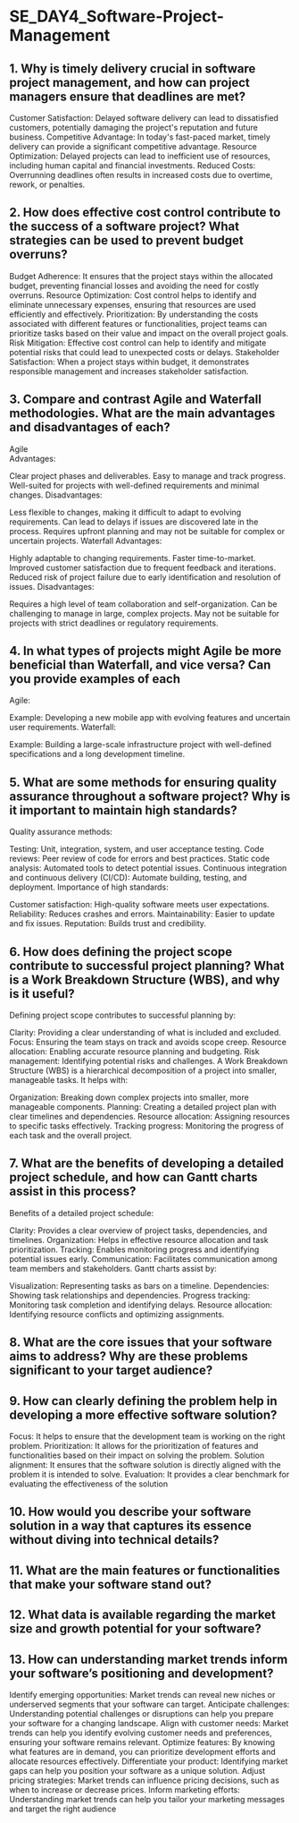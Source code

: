 # SE_DAY4_Software-Project-Management
## 1. Why is timely delivery crucial in software project management, and how can project managers ensure that deadlines are met?
Customer Satisfaction: Delayed software delivery can lead to dissatisfied customers, potentially damaging the project's reputation and future business.
Competitive Advantage: In today's fast-paced market, timely delivery can provide a significant competitive advantage.
Resource Optimization: Delayed projects can lead to inefficient use of resources, including human capital and financial investments.
Reduced Costs: Overrunning deadlines often results in increased costs due to overtime, rework, or penalties.

## 2. How does effective cost control contribute to the success of a software project? What strategies can be used to prevent budget overruns?
Budget Adherence: It ensures that the project stays within the allocated budget, preventing financial losses and avoiding the need for costly overruns.
Resource Optimization: Cost control helps to identify and eliminate unnecessary expenses, ensuring that resources are used efficiently and effectively.
Prioritization: By understanding the costs associated with different features or functionalities, project teams can prioritize tasks based on their value and impact on the overall project goals.
Risk Mitigation: Effective cost control can help to identify and mitigate potential risks that could lead to unexpected costs or delays.
Stakeholder Satisfaction: When a project stays within budget, it demonstrates responsible management and increases stakeholder satisfaction.

## 3. Compare and contrast Agile and Waterfall methodologies. What are the main advantages and disadvantages of each?
Agile  
Advantages:

Clear project phases and deliverables.
Easy to manage and track progress.
Well-suited for projects with well-defined requirements and minimal changes.
Disadvantages:

Less flexible to changes, making it difficult to adapt to evolving requirements.
Can lead to delays if issues are discovered late in the process.
Requires upfront planning and may not be suitable for complex or uncertain projects.
Waterfall
Advantages:

Highly adaptable to changing requirements.
Faster time-to-market.
Improved customer satisfaction due to frequent feedback and iterations.
Reduced risk of project failure due to early identification and resolution of issues.
Disadvantages:

Requires a high level of team collaboration and self-organization.
Can be challenging to manage in large, complex projects.
May not be suitable for projects with strict deadlines or regulatory requirements.
## 4. In what types of projects might Agile be more beneficial than Waterfall, and vice versa? Can you provide examples of each
Agile:

Example: Developing a new mobile app with evolving features and uncertain user requirements.
Waterfall:

Example: Building a large-scale infrastructure project with well-defined specifications and a long development timeline.

## 5. What are some methods for ensuring quality assurance throughout a software project? Why is it important to maintain high standards?
Quality assurance methods:

Testing: Unit, integration, system, and user acceptance testing.
Code reviews: Peer review of code for errors and best practices.
Static code analysis: Automated tools to detect potential issues.
Continuous integration and continuous delivery (CI/CD): Automate building, testing, and deployment.
Importance of high standards:

Customer satisfaction: High-quality software meets user expectations.
Reliability: Reduces crashes and errors.
Maintainability: Easier to update and fix issues.
Reputation: Builds trust and credibility.


## 6. How does defining the project scope contribute to successful project planning? What is a Work Breakdown Structure (WBS), and why is it useful?
Defining project scope contributes to successful planning by:

Clarity: Providing a clear understanding of what is included and excluded.
Focus: Ensuring the team stays on track and avoids scope creep.
Resource allocation: Enabling accurate resource planning and budgeting.
Risk management: Identifying potential risks and challenges.
A Work Breakdown Structure (WBS) is a hierarchical decomposition of a project into smaller, manageable tasks. It helps with:

Organization: Breaking down complex projects into smaller, more manageable components.
Planning: Creating a detailed project plan with clear timelines and dependencies.
Resource allocation: Assigning resources to specific tasks effectively.
Tracking progress: Monitoring the progress of each task and the overall project.

## 7. What are the benefits of developing a detailed project schedule, and how can Gantt charts assist in this process?
Benefits of a detailed project schedule:

Clarity: Provides a clear overview of project tasks, dependencies, and timelines.
Organization: Helps in effective resource allocation and task prioritization.
Tracking: Enables monitoring progress and identifying potential issues early.
Communication: Facilitates communication among team members and stakeholders.
Gantt charts assist by:

Visualization: Representing tasks as bars on a timeline.
Dependencies: Showing task relationships and dependencies.
Progress tracking: Monitoring task completion and identifying delays.
Resource allocation: Identifying resource conflicts and optimizing assignments.


## 8. What are the core issues that your software aims to address? Why are these problems significant to your target audience?
## 9. How can clearly defining the problem help in developing a more effective software solution?
Focus: It helps to ensure that the development team is working on the right problem.
Prioritization: It allows for the prioritization of features and functionalities based on their impact on solving the problem.
Solution alignment: It ensures that the software solution is directly aligned with the problem it is intended to solve.
Evaluation: It provides a clear benchmark for evaluating the effectiveness of the solution
## 10. How would you describe your software solution in a way that captures its essence without diving into technical details?
## 11. What are the main features or functionalities that make your software stand out?
## 12. What data is available regarding the market size and growth potential for your software?
## 13. How can understanding market trends inform your software’s positioning and development?
Identify emerging opportunities: Market trends can reveal new niches or underserved segments that your software can target.
Anticipate challenges: Understanding potential challenges or disruptions can help you prepare your software for a changing landscape.
Align with customer needs: Market trends can help you identify evolving customer needs and preferences, ensuring your software remains relevant.
Optimize features: By knowing what features are in demand, you can prioritize development efforts and allocate resources effectively.
Differentiate your product: Identifying market gaps can help you position your software as a unique solution.
Adjust pricing strategies: Market trends can influence pricing decisions, such as when to increase or decrease prices.
Inform marketing efforts: Understanding market trends can help you tailor your marketing messages and target the right audience
